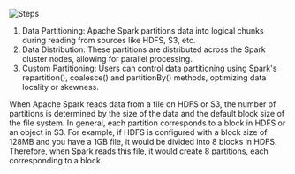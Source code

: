 ![Steps](spark2.svg)

1. Data Partitioning: Apache Spark partitions data into logical chunks during reading from sources like HDFS, S3, etc.
2. Data Distribution: These partitions are distributed across the Spark cluster nodes, allowing for parallel processing.
3. Custom Partitioning: Users can control data partitioning using Spark's repartition(), coalesce() and partitionBy() methods, optimizing data locality or skewness.

When Apache Spark reads data from a file on HDFS or S3, the number of partitions is determined by the size of the data and the default block size of the file system. In general, each partition corresponds to a block in HDFS or an object in S3.
For example, if HDFS is configured with a block size of 128MB and you have a 1GB file, it would be divided into 8 blocks in HDFS. Therefore, when Spark reads this file, it would create 8 partitions, each corresponding to a block.
